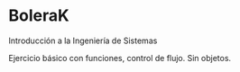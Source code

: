 # BoleraK
Introducción a la Ingeniería de Sistemas

Ejercicio básico con funciones, control de flujo. Sin objetos. 
